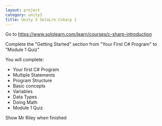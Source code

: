 ```yaml
---
layout: project
category: unity3
title: Unity 3 SoloLrn Csharp 1
---
```


Go to https://www.sololearn.com/learn/courses/c-sharp-introduction

Complete the "Getting Started" section from "Your First C# Program" to "Module 1 Quiz"

You will complete:
- Your first C# Program
- Multiple Statements
- Program Structure
- Basic concepts
- Variables
- Data Types
- Doing Math
- Module 1 Quiz

Show Mr Riley when finished